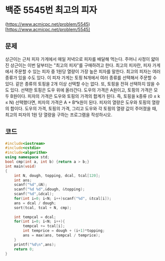 # 백준 5545번 최고의 피자

(https://www.acmicpc.net/problem/5545)[https://www.acmicpc.net/problem/5545]

## 문제

상근이는 근처 피자 가게에서 매일 저녁으로 피자를 배달해 먹는다. 주머니 사정이 얇아진 
상근이는 이번 달부터는 "최고의 피자"를 구매하려고 한다. 최고의 피자란, 피자 가게에서
주문할 수 있는 피자 중 1원당 열량이 가장 높은 피자를 말한다. 최고의 피자는 여러 종류가 있을 수도 있다.
이 피자 가게는 토핑 N개에서 여러 종류를 선택해서 주문할 수 있다. 같은 종류의 토핑을
2개 이상 선택할 수는 없다. 또, 토핑을 전혀 선택하지 않을 수도 있다.
선택한 토핑은 도우 위에 올라간다. 도우의 가격은 A원이고, 토핑의 가격은 모두 B원이다.
피자의 가격은 도우와 토핑의 가격의 합계가 된다. 즉, 토핑을 k종류 (0 ≤ k ≤ N) 선택했다면,
피자의 가격은 A + B*k원이 된다. 피자의 열량은 도우와 토핑의 열량의 합이다.
도우의 가격, 토핑의 가격, 그리고 도우와 각 토핑의 열량 값이 주어졌을 때, 
최고의 피자의 1원 당 열량을 구하는 프로그램을 작성하시오.

## 코드

```c++
#include<iostream>
#include<cstdio>
#include<algorithm>
using namespace std;
bool cmp(int a, int b) {return a > b;}
int main(void)
{
    int N, dough, topping, dcal, tcal[120];
    int ans;
    scanf("%d",&N);
    scanf("%d %d",&dough, &topping);
    scanf("%d",&dcal);
    for(int i=0; i<N; i++)scanf("%d", &tcal[i]);
    ans = dcal / dough;
    sort(tcal, tcal + N, cmp);
    
    int tempcal = dcal;
    for(int i=0; i<N; i++){
        tempcal += tcal[i];
        int temprice = dough + (i+1)*topping;
        ans = max(ans, tempcal / temprice);
    }
    printf("%d\n",ans);
    return 0;
}
```
